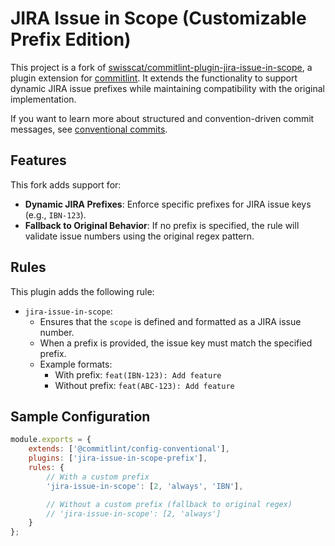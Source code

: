 # JIRA Issue in Scope (Customizable Prefix Edition)

This project is a fork of [swisscat/commitlint-plugin-jira-issue-in-scope](https://github.com/swisscat/commitlint-plugin-jira-issue-in-scope), a plugin extension for [commitlint](https://github.com/conventional-changelog/commitlint). It extends the functionality to support dynamic JIRA issue prefixes while maintaining compatibility with the original implementation.

If you want to learn more about structured and convention-driven commit messages, see [conventional commits](https://www.conventionalcommits.org/en/v1.0.0/).

## Features

This fork adds support for:
- **Dynamic JIRA Prefixes**: Enforce specific prefixes for JIRA issue keys (e.g., `IBN-123`).
- **Fallback to Original Behavior**: If no prefix is specified, the rule will validate issue numbers using the original regex pattern.

## Rules

This plugin adds the following rule:
+ `jira-issue-in-scope`:
  + Ensures that the `scope` is defined and formatted as a JIRA issue number.
  + When a prefix is provided, the issue key must match the specified prefix.
  + Example formats:
    - With prefix: `feat(IBN-123): Add feature`
    - Without prefix: `feat(ABC-123): Add feature`

## Sample Configuration

```js
module.exports = {
    extends: ['@commitlint/config-conventional'],
    plugins: ['jira-issue-in-scope-prefix'],
    rules: {
        // With a custom prefix
        'jira-issue-in-scope': [2, 'always', 'IBN'],

        // Without a custom prefix (fallback to original regex)
        // 'jira-issue-in-scope': [2, 'always']
    }
};
